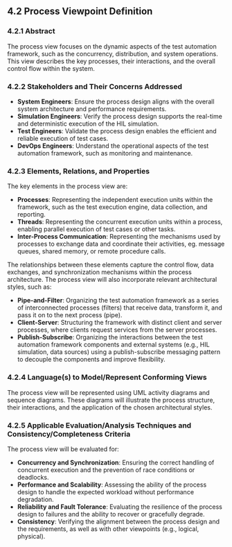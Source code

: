 ## 4.2 Process Viewpoint Definition

### 4.2.1 Abstract
The process view focuses on the dynamic aspects of the test automation framework, such as the concurrency, distribution, and system operations. This view describes the key processes, their interactions, and the overall control flow within the system.

### 4.2.2 Stakeholders and Their Concerns Addressed
- **System Engineers**: Ensure the process design aligns with the overall system architecture and performance requirements. 
- **Simulation Engineers**: Verify the process design supports the real-time and deterministic execution of the HIL simulation. 
- **Test Engineers**: Validate the process design enables the efficient and reliable execution of test cases. 
- **DevOps Engineers**: Understand the operational aspects of the test automation framework, such as monitoring and maintenance.

### 4.2.3 Elements, Relations, and Properties
The key elements in the process view are:

- **Processes**: Representing the independent execution units within the framework, such as the test execution engine, data collection, and reporting. 
- **Threads**: Representing the concurrent execution units within a process, enabling parallel execution of test cases or other tasks. 
- **Inter-Process Communication**: Representing the mechanisms used by processes to exchange data and coordinate their activities, eg. message queues, shared memory, or remote procedure calls.

The relationships between these elements capture the control flow, data exchanges, and synchronization mechanisms within the process architecture.  The process view will also incorporate relevant architectural styles, such as:
- **Pipe-and-Filter**: Organizing the test automation framework as a series of interconnected processes (filters) that receive data, transform it, and pass it on to the next process (pipe). 
- **Client-Server**: Structuring the framework with distinct client and server processes, where clients request services from the server processes.
- **Publish-Subscribe**: Organizing the interactions between the test automation framework components and external systems (e.g., HIL simulation, data sources) using a publish-subscribe messaging pattern to decouple the components and improve flexibility.

### 4.2.4 Language(s) to Model/Represent Conforming Views
The process view will be represented using UML activity diagrams and sequence diagrams. These diagrams will illustrate the process structure, their interactions, and the application of the chosen architectural styles.

### 4.2.5 Applicable Evaluation/Analysis Techniques and Consistency/Completeness Criteria
The process view will be evaluated for:

- **Concurrency and Synchronization**: Ensuring the correct handling of concurrent execution and the prevention of race conditions or deadlocks.
- **Performance and Scalability**: Assessing the ability of the process design to handle the expected workload without performance degradation.
- **Reliability and Fault Tolerance**: Evaluating the resilience of the process design to failures and the ability to recover or gracefully degrade.
- **Consistency**: Verifying the alignment between the process design and the requirements, as well as with other viewpoints (e.g., logical, physical).
